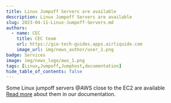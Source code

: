 ```yaml
---
title: Linux Jumpoff Servers are available
description: Linux Jumpoff Servers are available
slug: 2023-04-11-Linux-Jumpoff-Servers.md
authors:
  - name: CEC
    title: CEC team
    url: https://gio-tech-guides.apps.airliquide.com
    image_url: img/news_author/user_1.png
badge: Services
image: img/news_logo/aws_1.png
tags: [Linux,Jumpoff,Jumphost,documentation]
hide_table_of_contents: false
---
```


Some Linux jumpoff servers @AWS close to the EC2 are available<br/>
[Read more](https://tech-guides.apps.airliquide.com/docs/cs/linux-jumphost/) about them in our documentation.
